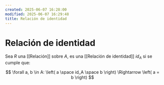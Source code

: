 ```yaml
---
created: 2025-06-07 16:28:00
modified: 2025-06-07 16:29:48
title: Relación de identidad
---
```


# Relación de identidad

Sea $R$ una [[Relación]] sobre $A$, es una [[Relación de identidad]] $id_A$ si se cumple que:

$$
\forall a, b \in A: \left( a \space id_A \space b \right) \Rightarrow \left( a = b \right)
$$
